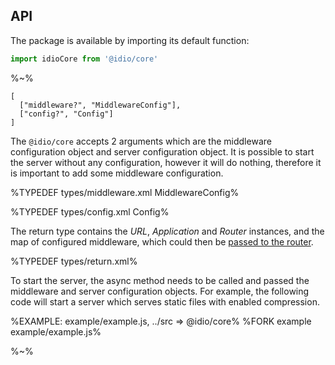 ## API

The package is available by importing its default function:

```js
import idioCore from '@idio/core'
```

%~%

```## async core => IdioCore
[
  ["middleware?", "MiddlewareConfig"],
  ["config?", "Config"]
]
```

The `@idio/core` accepts 2 arguments which are the middleware configuration object and server configuration object. It is possible to start the server without any configuration, however it will do nothing, therefore it is important to add some middleware configuration.

%TYPEDEF types/middleware.xml MiddlewareConfig%

%TYPEDEF types/config.xml Config%

The return type contains the _URL_, _Application_ and _Router_ instances, and the map of configured middleware, which could then be [passed to the router](#router-set-up).

%TYPEDEF types/return.xml%

To start the server, the async method needs to be called and passed the middleware and server configuration objects. For example, the following code will start a server which serves static files with enabled compression.

%EXAMPLE: example/example.js, ../src => @idio/core%
%FORK example example/example.js%

%~%